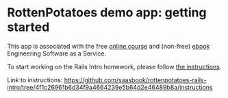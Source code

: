 # RottenPotatoes demo app: getting started

This app is associated with the free [online
course](http://www.saas-class.org) and (non-free)
[ebook](http://www.saasbook.info) Engineering Software as a Service.

To start working on the Rails Intro homework, please follow [the instructions](instructions/README.md).

Link to instructions: https://github.com/saasbook/rottenpotatoes-rails-intro/tree/4f1c26961b6d34f9a4664239e5b64d2e46489b8a/instructions